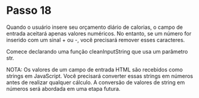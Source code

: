 # Passo 18

Quando o usuário insere seu orçamento diário de calorias, o campo de entrada aceitará apenas valores numéricos. No entanto, se um número for inserido com um sinal + ou -, você precisará remover esses caracteres.

Comece declarando uma função cleanInputString que usa um parâmetro str.

NOTA: Os valores de um campo de entrada HTML são recebidos como strings em JavaScript. Você precisará converter essas strings em números antes de realizar qualquer cálculo. A conversão de valores de string em números será abordada em uma etapa futura.